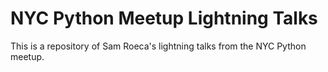 # NYC Python Meetup Lightning Talks

This is a repository of Sam Roeca's lightning talks from the NYC Python meetup.
